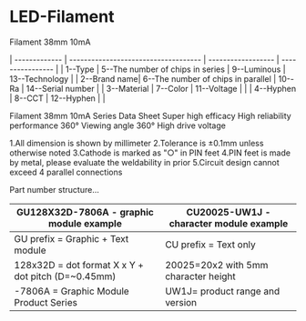 # LED-Filament

Filament 38mm 10mA

| ------------- | ------------------------------------ | ------------------ | ---------------- |
| 1--Type      | 5--The number of chips in series     | 9--Luminous        | 13--Technology |
| 2--Brand name| 6--The number of chips in parallel   | 10--Ra             | 14--Serial number |
| 3--Material  | 7--Color                             | 11--Voltage | |
| 4--Hyphen    | 8--CCT                               | 12--Hyphen | |


Filament 38mm 10mA Series Data Sheet
Super high efficacy
High reliability performance
360° Viewing angle 360°
High drive voltage

1.All dimension is shown by millimeter
2.Tolerance is ±0.1mm unless otherwise noted
3.Cathode is marked as "○" in PIN feet
4.PIN feet is made by metal, please evaluate the weldability in prior
5.Circuit design cannot exceed 4 parallel connections



Part number structure...

| GU128X32D-7806A - graphic module example | CU20025-UW1J - character module example  |
| ----------------------------- | ------------------------------------------------------------------------------ |
|   GU prefix = Graphic + Text module                        |               CU prefix = Text only|
|  128x32D = dot format X x Y + dot pitch (D=~0.45mm)         |             20025=20x2 with 5mm character height|
| -7806A = Graphic Module Product Series                    |              UW1J= product range and version|

